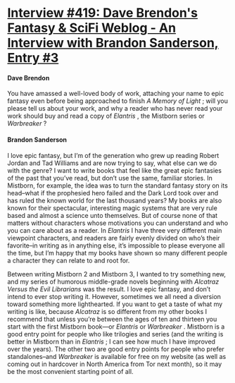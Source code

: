 # [Interview #419: Dave Brendon's Fantasy & SciFi Weblog - An Interview with Brandon Sanderson, Entry #3](https://www.theoryland.com/intvmain.php?i=419#3)

#### Dave Brendon

You have amassed a well-loved body of work, attaching your name to epic fantasy even before being approached to finish
*A Memory of Light*
; will you please tell us about your work, and why a reader who has never read your work should buy and read a copy of
*Elantris*
, the Mistborn series or
*Warbreaker*
?

#### Brandon Sanderson

I love epic fantasy, but I’m of the generation who grew up reading Robert Jordan and Tad Williams and are now trying to say, what else can we do with the genre? I want to write books that feel like the great epic fantasies of the past that you’ve read, but don’t use the same, familiar stories. In Mistborn, for example, the idea was to turn the standard fantasy story on its head–what if the prophesied hero failed and the Dark Lord took over and has ruled the known world for the last thousand years? My books are also known for their spectacular, interesting magic systems that are very rule based and almost a science unto themselves. But of course none of that matters without characters whose motivations you can understand and who you can care about as a reader. In
*Elantris*
I have three very different main viewpoint characters, and readers are fairly evenly divided on who’s their favorite–in writing as in anything else, it’s impossible to please everyone all the time, but I’m happy that my books have shown so many different people a character they can relate to and root for.

Between writing Mistborn 2 and Mistborn 3, I wanted to try something new, and my series of humorous middle-grade novels beginning with
*Alcatraz Versus the Evil Librarians*
was the result. I love epic fantasy, and don’t intend to ever stop writing it. However, sometimes we all need a diversion toward something more lighthearted. If you want to get a taste of what my writing is like, because
*Alcatraz*
is so different from my other books I recommend that unless you’re between the ages of ten and thirteen you start with the first Mistborn book—or
*Elantris*
or
*Warbreaker*
. Mistborn is a good entry point for people who like trilogies and series (and the writing is better in Mistborn than in
*Elantris*
; I can see how much I have improved over the years). The other two are good entry points for people who prefer standalones–and
*Warbreaker*
is available for free on my website (as well as coming out in hardcover in North America from Tor next month), so it may be the most convenient starting point of all.

